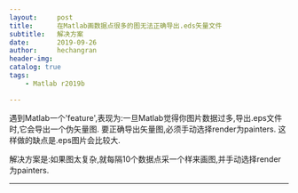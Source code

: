 ```yaml
---
layout:     post
title:      在Matlab画数据点很多的图无法正确导出.eds矢量文件
subtitle:   解决方案
date:       2019-09-26
author:     hechangran
header-img:
catalog: true
tags:
    - Matlab r2019b

--- 
```


遇到Matlab一个'feature',表现为:一旦Matlab觉得你图片数据过多,导出.eps文件时,它会导出一个伪矢量图. 要正确导出矢量图,必须手动选择render为painters. 这样做的缺点是.eps图片会比较大.

解决方案是:如果图太复杂,就每隔10个数据点采一个样来画图,并手动选择render为painters.

 
---



